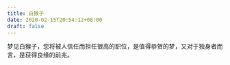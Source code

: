 ```yaml
---
title: 白猴子
date: 2020-02-15T20:54:12+08:00
draft: false
---
```


梦见白猴子，您将被人信任而担任很高的职位，是值得恭贺的梦，又对于独身者而言，是获得良缘的前兆。<br>
